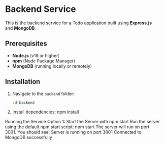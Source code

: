 # Backend Service

This is the backend service for a Todo application built using **Express.js** and **MongoDB**.

## Prerequisites

- **Node.js** (v16 or higher)
- **npm** (Node Package Manager)
- **MongoDB** (running locally or remotely)

## Installation

1. Navigate to the `backend` folder:
   ```bash
   cd backend

2. Install dependencies:
    npm install

Running the Service
    Option 1: Start the Server with npm start
    Run the server using the default npm start script:
    npm start
The server will run on port 3001. You should see:
    Server is running on port 3001
    Connected to MongoDB successfully
